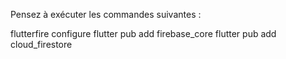 Pensez à exécuter les commandes suivantes : 

flutterfire configure
flutter pub add firebase_core
flutter pub add cloud_firestore